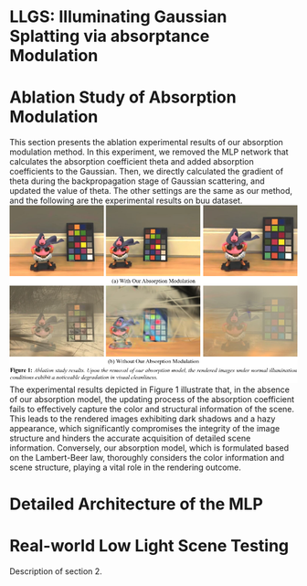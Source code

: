 # LLGS: Illuminating Gaussian Splatting via absorptance Modulation

# Ablation Study of Absorption Modulation

This section presents the ablation experimental results of our absorption modulation method. In this experiment, we removed the MLP network that calculates the absorption coefficient theta and added absorption coefficients to the Gaussian. Then, we directly calculated the gradient of theta during the backpropagation stage of Gaussian scattering, and updated the value of theta. The other settings are the same as our method, and the following are the experimental results on buu dataset.
![fig1](https://github.com/LLGS2024/LLGS/blob/main/fig/fig1.png)
The experimental results depicted in Figure 1 illustrate that, in the absence of our absorption model, the updating process of the absorption coefficient fails to effectively capture the color and structural information of the scene. This leads to the rendered images exhibiting dark shadows and a hazy appearance, which significantly compromises the integrity of the image structure and hinders the accurate acquisition of detailed scene information. Conversely, our absorption model, which is formulated based on the Lambert-Beer law, thoroughly considers the color information and scene structure, playing a vital role in the rendering outcome.
# Detailed Architecture of the MLP

# Real-world Low Light Scene Testing

Description of section 2.
